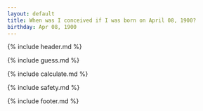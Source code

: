 ```yaml
---
layout: default
title: When was I conceived if I was born on April 08, 1900?
birthday: Apr 08, 1900
---
```


{% include header.md %}

{% include guess.md %}

{% include calculate.md %}

{% include safety.md %}

{% include footer.md %}



